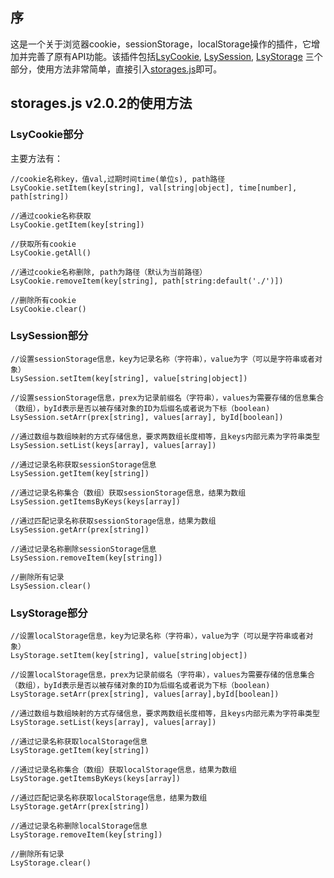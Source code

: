 
## 序
这是一个关于浏览器cookie，sessionStorage，localStorage操作的插件，它增加并完善了原有API功能。该插件包括[LsyCookie](http://blog.csdn.net/weixin_41424247/article/details/78859294), [LsySession](http://blog.csdn.net/weixin_41424247/article/details/78879326), [LsyStorage](http://blog.csdn.net/weixin_41424247/article/details/78872004) 三个部分，使用方法非常简单，直接引入[storages.js](https://github.com/loushengyue/storage-group/archive/master.zip)即可。

## storages.js v2.0.2的使用方法

### LsyCookie部分

主要方法有：

```
//cookie名称key，值val,过期时间time(单位s), path路径
LsyCookie.setItem(key[string], val[string|object], time[number], path[string])

//通过cookie名称获取
LsyCookie.getItem(key[string])

//获取所有cookie
LsyCookie.getAll()

//通过cookie名称删除, path为路径（默认为当前路径）
LsyCookie.removeItem(key[string], path[string:default('./')])

//删除所有cookie
LsyCookie.clear()
```


### LsySession部分

```
//设置sessionStorage信息，key为记录名称（字符串），value为字（可以是字符串或者对象）
LsySession.setItem(key[string], value[string|object])

//设置sessionStorage信息，prex为记录前缀名（字符串），values为需要存储的信息集合（数组），byId表示是否以被存储对象的ID为后缀名或者说为下标（boolean)
LsySession.setArr(prex[string], values[array], byId[boolean])

//通过数组与数组映射的方式存储信息，要求两数组长度相等，且keys内部元素为字符串类型
LsySession.setList(keys[array], values[array])

//通过记录名称获取sessionStorage信息
LsySession.getItem(key[string])

//通过记录名称集合（数组）获取sessionStorage信息，结果为数组
LsySession.getItemsByKeys(keys[array])

//通过匹配记录名称获取sessionStorage信息，结果为数组
LsySession.getArr(prex[string])

//通过记录名称删除sessionStorage信息
LsySession.removeItem(key[string])

//删除所有记录
LsySession.clear()
```



### LsyStorage部分

```
//设置localStorage信息，key为记录名称（字符串），value为字（可以是字符串或者对象）
LsyStorage.setItem(key[string], value[string|object])

//设置localStorage信息，prex为记录前缀名（字符串），values为需要存储的信息集合（数组），byId表示是否以被存储对象的ID为后缀名或者说为下标（boolean)
LsyStorage.setArr(prex[string], values[array],byId[boolean])

//通过数组与数组映射的方式存储信息，要求两数组长度相等，且keys内部元素为字符串类型
LsyStorage.setList(keys[array], values[array])

//通过记录名称获取localStorage信息
LsyStorage.getItem(key[string])

//通过记录名称集合（数组）获取localStorage信息，结果为数组
LsyStorage.getItemsByKeys(keys[array])

//通过匹配记录名称获取localStorage信息，结果为数组
LsyStorage.getArr(prex[string])

//通过记录名称删除localStorage信息
LsyStorage.removeItem(key[string])

//删除所有记录
LsyStorage.clear()
```
